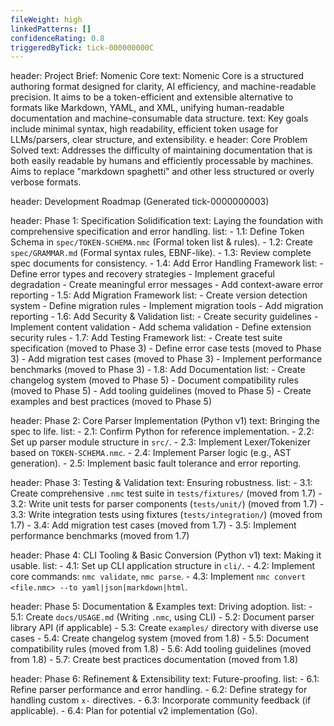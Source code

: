 ```yaml
---
fileWeight: high
linkedPatterns: []
confidenceRating: 0.8
triggeredByTick: tick-000000000C
---
```


header: Project Brief: Nomenic Core
  text: Nomenic Core is a structured authoring format designed for clarity, AI efficiency, and machine-readable precision. It aims to be a token-efficient and extensible alternative to formats like Markdown, YAML, and XML, unifying human-readable documentation and machine-consumable data structure.
  text: Key goals include minimal syntax, high readability, efficient token usage for LLMs/parsers, clear structure, and extensibility.
e
header: Core Problem Solved
  text: Addresses the difficulty of maintaining documentation that is both easily readable by humans and efficiently processable by machines. Aims to replace "markdown spaghetti" and other less structured or overly verbose formats.

header: Development Roadmap (Generated tick-0000000003)

header: Phase 1: Specification Solidification
  text: Laying the foundation with comprehensive specification and error handling.
  list:
    - 1.1: Define Token Schema in `spec/TOKEN-SCHEMA.nmc` (Formal token list & rules).
    - 1.2: Create `spec/GRAMMAR.md` (Formal syntax rules, EBNF-like).
    - 1.3: Review complete spec documents for consistency.
    - 1.4: Add Error Handling Framework
      list:
        - Define error types and recovery strategies
        - Implement graceful degradation
        - Create meaningful error messages
        - Add context-aware error reporting
    - 1.5: Add Migration Framework
      list:
        - Create version detection system
        - Define migration rules
        - Implement migration tools
        - Add migration reporting
    - 1.6: Add Security & Validation
      list:
        - Create security guidelines
        - Implement content validation
        - Add schema validation
        - Define extension security rules
    - 1.7: Add Testing Framework
      list:
        - Create test suite specification (moved to Phase 3)
        - Define error case tests (moved to Phase 3)
        - Add migration test cases (moved to Phase 3)
        - Implement performance benchmarks (moved to Phase 3)
    - 1.8: Add Documentation
      list:
        - Create changelog system (moved to Phase 5)
        - Document compatibility rules (moved to Phase 5)
        - Add tooling guidelines (moved to Phase 5)
        - Create examples and best practices (moved to Phase 5)

header: Phase 2: Core Parser Implementation (Python v1)
  text: Bringing the spec to life.
  list:
    - 2.1: Confirm Python for reference implementation.
    - 2.2: Set up parser module structure in `src/`.
    - 2.3: Implement Lexer/Tokenizer based on `TOKEN-SCHEMA.nmc`.
    - 2.4: Implement Parser logic (e.g., AST generation).
    - 2.5: Implement basic fault tolerance and error reporting.

header: Phase 3: Testing & Validation
  text: Ensuring robustness.
  list:
    - 3.1: Create comprehensive `.nmc` test suite in `tests/fixtures/` (moved from 1.7)
    - 3.2: Write unit tests for parser components (`tests/unit/`) (moved from 1.7)
    - 3.3: Write integration tests using fixtures (`tests/integration/`) (moved from 1.7)
    - 3.4: Add migration test cases (moved from 1.7)
    - 3.5: Implement performance benchmarks (moved from 1.7)

header: Phase 4: CLI Tooling & Basic Conversion (Python v1)
  text: Making it usable.
  list:
    - 4.1: Set up CLI application structure in `cli/`.
    - 4.2: Implement core commands: `nmc validate`, `nmc parse`.
    - 4.3: Implement `nmc convert <file.nmc> --to yaml|json|markdown|html`.

header: Phase 5: Documentation & Examples
  text: Driving adoption.
  list:
    - 5.1: Create `docs/USAGE.md` (Writing `.nmc`, using CLI)
    - 5.2: Document parser library API (if applicable)
    - 5.3: Create `examples/` directory with diverse use cases
    - 5.4: Create changelog system (moved from 1.8)
    - 5.5: Document compatibility rules (moved from 1.8)
    - 5.6: Add tooling guidelines (moved from 1.8)
    - 5.7: Create best practices documentation (moved from 1.8)

header: Phase 6: Refinement & Extensibility
  text: Future-proofing.
  list:
    - 6.1: Refine parser performance and error handling.
    - 6.2: Define strategy for handling custom `x-` directives.
    - 6.3: Incorporate community feedback (if applicable).
    - 6.4: Plan for potential v2 implementation (Go). 